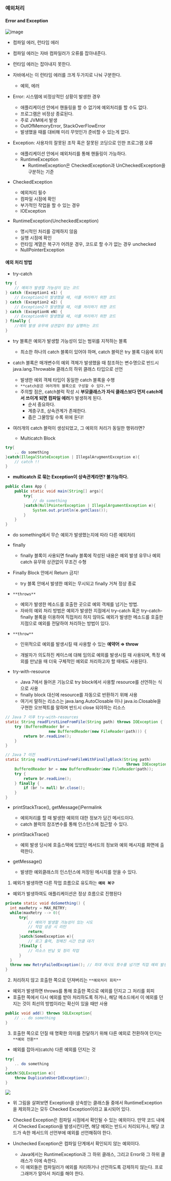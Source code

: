 ### 예외처리
#### Error and Exception
![image](../image/Throwable.png)
- 컴파일 에러, 런타임 에러
- 컴파일 에러는 자바 컴파일러가 오류를 잡아내준다.
- 런타임 에러는 잡아내지 못한다.
- 자바에서는 이 런타임 에러를 크게 두가지로 나눠 구분한다.
  - 예외, 에러
  

- Error: 시스템에 비정상적인 상황이 발생한 경우
  - 애플리케이션 안에서 핸들링을 할 수 없기에 예외처리를 할 수도 없다.
  - 프로그램은 비정상 종료된다.  
  - 주로 JVM에서 발생
  - OutOfMemoryError, StackOverFlowError  
  - 발생했을 때를 대비해 미리 무엇인가 준비할 수 있는게 없다.
  

- Exception: 사용자의 잘못된 조작 혹은 잘못된 코딩으로 인한 프로그램 오류
  - 애플리케이션 안에서 예외처리를 통해 핸들링이 가능하다.
  - RuntimeException
    - RuntimeException은 CheckedException과 UnCheckedException을 구분하는 기준
  
- CheckedException
  - 예외처리 필수
  - 컴파일 시점에 확인
  - 부가적인 작업을 할 수 있는 경우  
  - IOException
- RuntimeException(UncheckedException)
  - 명시적인 처리를 강제하지 않음
  - 실행 시점에 확인
  - 런타임 계열은 복구가 어려운 경우, 코드로 할 수가 없는 경우 unchecked  
  - NullPointerException

#### 예외 처리 방법
- try-catch
```java
try {
    // 예외가 발생할 가능성이 있는 코드
} catch (Exception1 e1) {
    // Exception1이 발생했을 때, 이를 처리하기 위한 코드
} catch (Exception2 e2) {
    // Exception2가 발생했을 때, 이를 처리하기 위한 코드
} catch (ExceptionN eN) {
    // ExceptionN이 발생했을 때, 이를 처리하기 위한 코드
} finally {
    //예외 발생 유무에 상관없이 항상 실행하는 코드
}
```
- try 블록은 예외가 발생할 가능성이 있는 범위를 지적하는 블록
  - 최소한 하나의 catch 블록이 있어야 하며, catch 블럭은 try 블록 다음에 위치
- catch 블록은 매개변수의 예외 객체가 발생했을 때 참조하는 변수명으로 반드시 java.lang.Throwable 클래스의 하위 클래스 타입으로 선언
  - 발생한 예외 객체 타입이 동일한 catch 블록을 수행
  - `**catch문은 여러개의 블록으로 구성할 수 있다.**`
  - 주의할 점은, catch블럭 작성 시 **부모클래스가 자식 클래스보다 먼저 catch에서 쓰이게 되면 컴파일 에러**가 발생하게 된다.
    - 순서 중요하다.
    - 계층구조, 상속관계가 존재한다.
    - 좁은 그물망일 수록 위에 둔다!
  

- 여러개의 catch 블럭이 생성되었고, 그 예외의 처리가 동일한 행위라면?
  - Multicatch Block
```java
try{
	.. do something
}catch(IllegalStateException | IllegalArugmentException e){
	// catch !!
}
```  

- **multicatch 로 묶는 Exception이 상속관계라면? 불가능하다.**
```java
public class App {
    public static void main(String[] args){
        try{
            // do something
        }catch(NullPointerException | IllegalArgumentException e){
            System.out.println(e.getClass());
        }
    }
}
```
- do something에서 무슨 예외가 발생했는지에 따라 다른 예외처리

- finally 
  - finally 블록이 사용되면 finally 블록에 작성된 내용은 예외 발생 유무나 예외 catch 유무와 상관없이 무조건 수형
- Finally  Block 안에서 Return 금지!
  - try 블록 안에서 발생한 예외는 무시되고 finally 거쳐 정상 종료
  
- `**throws**`
  - 예외가 발생한 메소드를 호출한 곳으로 예외 객체를 넘기는 방법.
  - 자바의 예외 처리 방법은 예외가 발생한 지점에서 try-catch 혹은 try-catch-finally 블록을 이용하여 직접처리 하지 않아도 예외가 발생한 메소드를 호출한 지점으로 예외를 전달하여 처리하는 방법이 있다.

- `**throw**`

  - 인위적으로 예외를 발생시킬 때 사용할 수 있는 **예약어 ⇒ throw**

  - 개발자가 의도하진 케이스에 대해 임의로 예외를 발생시킬 때 사용되며, 특정 예외를 만났을 때 더욱 구체적인 예외로 처리하고자 할 때에도 사용된다.

- try-with-resource
  - Java 7에서 들어온 기능으로 try block에서 사용할 resource를 선언하는 식으로 사용
  - finally block 대신에 resource를 자동으로 반환하기 위해 사용
  - 여기서 말하는 리소스는 java.lang.AutoClosable 이나 java.io.Closable을 구현한 오브젝트를 말하며 반드시 close 되야하는 리소스
```java
// Java 7 이후 try-with-resources
static String readFirstLineFromFile(String path) throws IOException {
    try (BufferedReader br =
                   new BufferedReader(new FileReader(path))) {
        return br.readLine();
    }
}

// Java 7 이전
static String readFirstLineFromFileWithFinallyBlock(String path)
                                                     throws IOException {
    BufferedReader br = new BufferedReader(new FileReader(path));
    try {
        return br.readLine();
    } finally {
        if (br != null) br.close();
    }
}
```  

- printStackTrace(), getMessage()Permalink
  - 예외처리를 할 때 발생한 예외의 대한 정보가 담긴 메서드이다.
  - catch 블럭의 참조변수를 통해 인스턴스에 접근할 수 있다.

- printStackTrace()
  - 예외 발생 당시에 호출스택에 있었던 메서드의 정보와 예외 메시지를 화면에 출력한다.
- getMessage()
  - 발생한 예외클래스의 인스턴스에 저장된 메시지를 얻을 수 있다.

1. 예외가 발생하면 다른 작업 흐름으로 유도하는 **`예외 복구`**
- 예외가 발생하여도 애플리케이션은 정상 흐름으로 진행된다
```java
private static void doSomething() {
  int maxRetry = MAX_RETRY;
  while(maxRetry --> 0){
      try{
          // 예외가 발생할 가능성이 있는 시도
          // 작업 성공 시 리턴
          return;
      }catch(SomeException e){
          // 로그 출력, 정해진 시간 만큼 대기
      }finally {
          // 리소스 반납 및 정리 작업
      }
  }
  throw new RetryFailedException(); // 최대 재시도 횟수를 넘기면 직접 예외 발생
}
```
2. 처리하지 않고 호출한 쪽으로 던져버리는 `**예외처리 회피**`
- 예외가 발생하면 throws를 통해 호출한 쪽으로 예외를 던지고 그 처리를 회피
- 호출한 쪽에서 다시 예외를 받아 처리하도록 하거나, 해당 메소드에서 이 예외를 던지는 것이 최선의 방법이라는 확신이 있을 때만 사용
```java
public void add() throws SQLException{
	// .. do something
}
```   
3. 호출한 쪽으로 던질 때 명확한 의미를 전달하기 위해 다른 예외로 전환하여 던지는 `**예외 전환**`
- 예외를 잡아서(catch) 다른 예외를 던지는 것
```java
try{
	.. do something
}
catch(SQLException e){
	throw DuplicateUserIdException();
}
```
![](../image/다운로드.png)
- 위 그림을 살펴보면 Exception을 상속받는 클래스들 중에서 RuntimeException을 제외하고는 모두 Checked Exception이라고 표시되어 있다.
- Checked Exception은 컴파일 시점에서 확인될 수 있는 예외이다. 만약 코드 내에서 Checked Exception을 발생시킨다면, 해당 예외는 반드시 처리되거나, 해당 코드가 속한 메서드의 선언부에 예외를 선언해줘야 한다.

- Unchecked Exception은 컴파일 단계에서 확인되지 않는 예외이다. 
  - Java에서는 RuntimeException과 그 하위 클래스, 그리고 Error와 그 하위 클래스가 이에 속한다.
  - 이 예외들은 컴파일러가 예외를 처리하거나 선언하도록 강제하지 않는다. 프로그래머가 알아서 처리를 해야 한다.